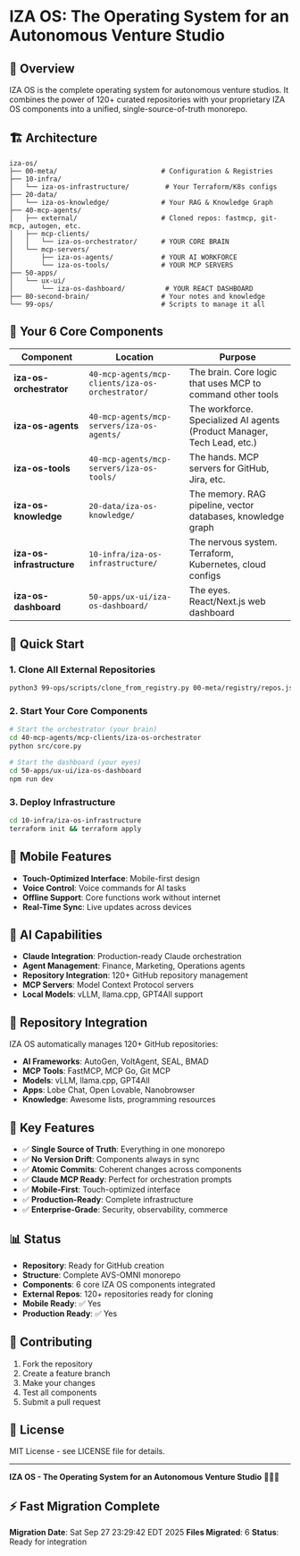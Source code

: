 # IZA OS: The Operating System for an Autonomous Venture Studio

## 🚀 Overview

IZA OS is the complete operating system for autonomous venture studios. It combines the power of 120+ curated repositories with your proprietary IZA OS components into a unified, single-source-of-truth monorepo.

## 🏗️ Architecture

```
iza-os/
├── 00-meta/                          # Configuration & Registries
├── 10-infra/
│   └── iza-os-infrastructure/         # Your Terraform/K8s configs
├── 20-data/
│   └── iza-os-knowledge/             # Your RAG & Knowledge Graph
├── 40-mcp-agents/
│   ├── external/                     # Cloned repos: fastmcp, git-mcp, autogen, etc.
│   ├── mcp-clients/
│   │   └── iza-os-orchestrator/      # YOUR CORE BRAIN
│   └── mcp-servers/
│       ├── iza-os-agents/            # YOUR AI WORKFORCE
│       └── iza-os-tools/             # YOUR MCP SERVERS
├── 50-apps/
│   └── ux-ui/
│       └── iza-os-dashboard/          # YOUR REACT DASHBOARD
├── 80-second-brain/                  # Your notes and knowledge
└── 99-ops/                           # Scripts to manage it all
```

## 🎯 Your 6 Core Components

| Component | Location | Purpose |
|-----------|----------|---------|
| **iza-os-orchestrator** | `40-mcp-agents/mcp-clients/iza-os-orchestrator/` | The brain. Core logic that uses MCP to command other tools |
| **iza-os-agents** | `40-mcp-agents/mcp-servers/iza-os-agents/` | The workforce. Specialized AI agents (Product Manager, Tech Lead, etc.) |
| **iza-os-tools** | `40-mcp-agents/mcp-servers/iza-os-tools/` | The hands. MCP servers for GitHub, Jira, etc. |
| **iza-os-knowledge** | `20-data/iza-os-knowledge/` | The memory. RAG pipeline, vector databases, knowledge graph |
| **iza-os-infrastructure** | `10-infra/iza-os-infrastructure/` | The nervous system. Terraform, Kubernetes, cloud configs |
| **iza-os-dashboard** | `50-apps/ux-ui/iza-os-dashboard/` | The eyes. React/Next.js web dashboard |

## 🚀 Quick Start

### 1. Clone All External Repositories
```bash
python3 99-ops/scripts/clone_from_registry.py 00-meta/registry/repos.json
```

### 2. Start Your Core Components
```bash
# Start the orchestrator (your brain)
cd 40-mcp-agents/mcp-clients/iza-os-orchestrator
python src/core.py

# Start the dashboard (your eyes)
cd 50-apps/ux-ui/iza-os-dashboard
npm run dev
```

### 3. Deploy Infrastructure
```bash
cd 10-infra/iza-os-infrastructure
terraform init && terraform apply
```

## 📱 Mobile Features

- **Touch-Optimized Interface**: Mobile-first design
- **Voice Control**: Voice commands for AI tasks
- **Offline Support**: Core functions work without internet
- **Real-Time Sync**: Live updates across devices

## 🤖 AI Capabilities

- **Claude Integration**: Production-ready Claude orchestration
- **Agent Management**: Finance, Marketing, Operations agents
- **Repository Integration**: 120+ GitHub repository management
- **MCP Servers**: Model Context Protocol servers
- **Local Models**: vLLM, llama.cpp, GPT4All support

## 🔗 Repository Integration

IZA OS automatically manages 120+ GitHub repositories:

- **AI Frameworks**: AutoGen, VoltAgent, SEAL, BMAD
- **MCP Tools**: FastMCP, MCP Go, Git MCP
- **Models**: vLLM, llama.cpp, GPT4All
- **Apps**: Lobe Chat, Open Lovable, Nanobrowser
- **Knowledge**: Awesome lists, programming resources

## 🎯 Key Features

- ✅ **Single Source of Truth**: Everything in one monorepo
- ✅ **No Version Drift**: Components always in sync
- ✅ **Atomic Commits**: Coherent changes across components
- ✅ **Claude MCP Ready**: Perfect for orchestration prompts
- ✅ **Mobile-First**: Touch-optimized interface
- ✅ **Production-Ready**: Complete infrastructure
- ✅ **Enterprise-Grade**: Security, observability, commerce

## 📊 Status

- **Repository**: Ready for GitHub creation
- **Structure**: Complete AVS-OMNI monorepo
- **Components**: 6 core IZA OS components integrated
- **External Repos**: 120+ repositories ready for cloning
- **Mobile Ready**: ✅ Yes
- **Production Ready**: ✅ Yes

## 🤝 Contributing

1. Fork the repository
2. Create a feature branch
3. Make your changes
4. Test all components
5. Submit a pull request

## 📄 License

MIT License - see LICENSE file for details.

---

**IZA OS - The Operating System for an Autonomous Venture Studio** 🚀📱✨

## ⚡ Fast Migration Complete

**Migration Date**: Sat Sep 27 23:29:42 EDT 2025
**Files Migrated**:        6
**Status**: Ready for integration

